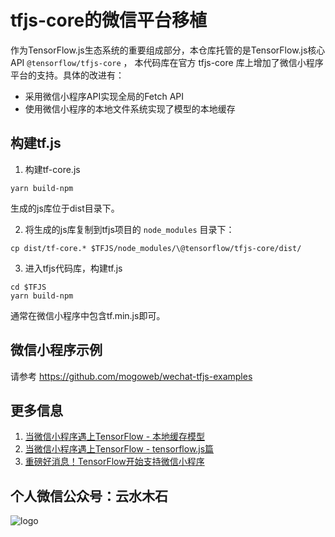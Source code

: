 # tfjs-core的微信平台移植

作为TensorFlow.js生态系统的重要组成部分，本仓库托管的是TensorFlow.js核心API `@tensorflow/tfjs-core` ，
本代码库在官方 tfjs-core 库上增加了微信小程序平台的支持。具体的改进有：

* 采用微信小程序API实现全局的Fetch API
* 使用微信小程序的本地文件系统实现了模型的本地缓存

## 构建tf.js

1. 构建tf-core.js

```
yarn build-npm
```

生成的js库位于dist目录下。

2. 将生成的js库复制到tfjs项目的 `node_modules` 目录下：

```
cp dist/tf-core.* $TFJS/node_modules/\@tensorflow/tfjs-core/dist/
```

3. 进入tfjs代码库，构建tf.js

```
cd $TFJS
yarn build-npm
```

通常在微信小程序中包含tf.min.js即可。

## 微信小程序示例

请参考 https://github.com/mogoweb/wechat-tfjs-examples

## 更多信息

1. [当微信小程序遇上TensorFlow - 本地缓存模型](https://mp.weixin.qq.com/s?__biz=MzI3NTQyMzEzNQ==&mid=2247485318&idx=1&sn=f554836ab024174d5dc0d25f80993c42&chksm=eb044d76dc73c460a681330d6baffc9649bba925abcccb0a236feb935f43dd316cb0dd62c9e5&token=1175979797&lang=zh_CN#rd)
2. [当微信小程序遇上TensorFlow - tensorflow.js篇](https://mp.weixin.qq.com/s?__biz=MzI3NTQyMzEzNQ==&mid=2247485254&idx=1&sn=d93e5a4a0903708bfac3f9ba89d6a43a&chksm=eb044db6dc73c4a013f1182f826367320240679052ac6764c9a2782522bb88a6979da082a700&token=1175979797&lang=zh_CN#rd)
3. [重磅好消息！TensorFlow开始支持微信小程序](https://mp.weixin.qq.com/s?__biz=MzI3NTQyMzEzNQ==&mid=2247485239&idx=1&sn=637003237d15be64662febab837edffb&chksm=eb044dc7dc73c4d1129f9454cd2fa9265ac7a3aa4575d7e02efd9c55c297b67299fe385c4ef3&token=2017984249&lang=zh_CN&scene=21#wechat_redirect)

## 个人微信公众号：云水木石

![logo](https://github.com/mogoweb/wechat-tfjs-core/raw/master/mp.jpeg)

